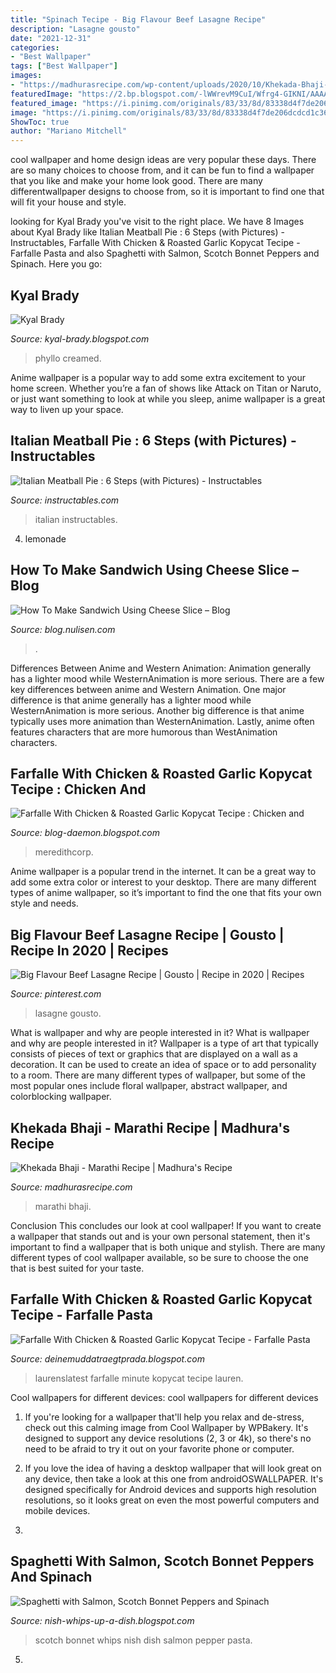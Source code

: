 ```yaml
---
title: "Spinach Tecipe - Big Flavour Beef Lasagne Recipe"
description: "Lasagne gousto"
date: "2021-12-31"
categories:
- "Best Wallpaper"
tags: ["Best Wallpaper"]
images:
- "https://madhurasrecipe.com/wp-content/uploads/2020/10/Khekada-Bhaji-Marathi-Recipe-300x200.jpg"
featuredImage: "https://2.bp.blogspot.com/-lWWrevM9CuI/Wfrg4-GIKNI/AAAAAAAAAjw/SfCST-bjGu0sBsdpDRhlypfqwEatQ7bWwCEwYBhgL/s640/IMG_2734%2B-%2BCopy.jpg"
featured_image: "https://i.pinimg.com/originals/83/33/8d/83338d4f7de206dcdcd1c369bb3d3763.jpg"
image: "https://i.pinimg.com/originals/83/33/8d/83338d4f7de206dcdcd1c369bb3d3763.jpg"
ShowToc: true
author: "Mariano Mitchell"
---
```



cool wallpaper and home design ideas are very popular these days. There are so many choices to choose from, and it can be fun to find a wallpaper that you like and make your home look good. There are many differentwallpaper designs to choose from, so it is important to find one that will fit your house and style.

	

		
looking for Kyal Brady you've visit to the right place. We have 8 Images about Kyal Brady like Italian Meatball Pie : 6 Steps (with Pictures) - Instructables, Farfalle With Chicken &amp; Roasted Garlic Kopycat Tecipe - Farfalle Pasta and also Spaghetti with Salmon, Scotch Bonnet Peppers and Spinach. Here you go:
		
    
## Kyal Brady

<img loading=lazy src="https://lh5.googleusercontent.com/proxy/LBxvTzYVKb4OYmOtntZY10YIacewK2X8W9vQpJv15d6SfIaJES9ToSBxn9Wyp1851jQfscDWrOXuKtmyIkDSrJ745muqRoKOZBk96KPj6PUC_CuTbRt0MuZ7nWXhk5JQFY74p4UWUyPM8JG1=w640" onerror="this.onerror=null;this.src='https://tse2.mm.bing.net/th?id=OIP.0W1fiMlVsi1i2phiFwmYvwHaFj&amp;pid=15.1';" alt="Kyal Brady">

_Source: kyal-brady.blogspot.com_

>phyllo creamed. 

	

Anime wallpaper is a popular way to add some extra excitement to your home screen. Whether you’re a fan of shows like Attack on Titan or Naruto, or just want something to look at while you sleep, anime wallpaper is a great way to liven up your space.

    
## Italian Meatball Pie : 6 Steps (with Pictures) - Instructables

<img loading=lazy src="https://content.instructables.com/ORIG/FBS/I3Z5/GKS0W6Q2/FBSI3Z5GKS0W6Q2.jpg?auto=webp&amp;frame=1&amp;width=2100" onerror="this.onerror=null;this.src='https://tse1.mm.bing.net/th?id=OIP.RVJHQVXerOnP1jHiQ6OBKQHaFj&amp;pid=15.1';" alt="Italian Meatball Pie : 6 Steps (with Pictures) - Instructables">

_Source: instructables.com_

>italian instructables. 

	

4. lemonade 

    
## How To Make Sandwich Using Cheese Slice – Blog

<img loading=lazy src="https://i.pinimg.com/originals/39/22/d6/3922d68f7d7fd771a870ada29c6eb275.jpg" onerror="this.onerror=null;this.src='https://tse1.mm.bing.net/th?id=OIP.Bc2oJkaG9pDCnhvOjtiOswHaJ4&amp;pid=15.1';" alt="How To Make Sandwich Using Cheese Slice – Blog">

_Source: blog.nulisen.com_

>. 

	

Differences Between Anime and Western Animation: Animation generally has a lighter mood while WesternAnimation is more serious.
There are a few key differences between anime and Western Animation. One major difference is that anime generally has a lighter mood while WesternAnimation is more serious. Another big difference is that anime typically uses more animation than WesternAnimation. Lastly, anime often features characters that are more humorous than WestAnimation characters.

    
## Farfalle With Chicken &amp; Roasted Garlic Kopycat Tecipe : Chicken And

<img loading=lazy src="https://imagesvc.meredithcorp.io/v3/mm/image?q=85&amp;c=sc&amp;poi=face&amp;w=1244&amp;h=622&amp;url=https:%2F%2Fstatic.onecms.io%2Fwp-content%2Fuploads%2Fsites%2F37%2F2019%2F10%2F07170808%2FR087887.jpg" onerror="this.onerror=null;this.src='https://tse1.mm.bing.net/th?id=OIP.8vS4MsSTuJcxLdvPUwo5hgHaEK&amp;pid=15.1';" alt="Farfalle With Chicken &amp; Roasted Garlic Kopycat Tecipe : Chicken and">

_Source: blog-daemon.blogspot.com_

>meredithcorp. 

	

Anime wallpaper is a popular trend in the internet. It can be a great way to add some extra color or interest to your desktop. There are many different types of anime wallpaper, so it’s important to find the one that fits your own style and needs.

    
## Big Flavour Beef Lasagne Recipe | Gousto | Recipe In 2020 | Recipes

<img loading=lazy src="https://i.pinimg.com/originals/83/33/8d/83338d4f7de206dcdcd1c369bb3d3763.jpg" onerror="this.onerror=null;this.src='https://tse1.mm.bing.net/th?id=OIP.nQPlcLFPPMN0K_eKu7jvQwHaHa&amp;pid=15.1';" alt="Big Flavour Beef Lasagne Recipe | Gousto | Recipe in 2020 | Recipes">

_Source: pinterest.com_

>lasagne gousto. 

	

What is wallpaper and why are people interested in it?
What is wallpaper and why are people interested in it?
Wallpaper is a type of art that typically consists of pieces of text or graphics that are displayed on a wall as a decoration. It can be used to create an idea of space or to add personality to a room. There are many different types of wallpaper, but some of the most popular ones include floral wallpaper, abstract wallpaper, and colorblocking wallpaper.

    
## Khekada Bhaji - Marathi Recipe | Madhura&#039;s Recipe

<img loading=lazy src="https://madhurasrecipe.com/wp-content/uploads/2020/10/Khekada-Bhaji-Marathi-Recipe-300x200.jpg" onerror="this.onerror=null;this.src='https://tse1.mm.bing.net/th?id=OIP.IiojbJ_q7S57obGtLduaYwAAAA&amp;pid=15.1';" alt="Khekada Bhaji - Marathi Recipe | Madhura&#039;s Recipe">

_Source: madhurasrecipe.com_

>marathi bhaji. 

	

Conclusion
This concludes our look at cool wallpaper! If you want to create a wallpaper that stands out and is your own personal statement, then it's important to find a wallpaper that is both unique and stylish. There are many different types of cool wallpaper available, so be sure to choose the one that is best suited for your taste.

    
## Farfalle With Chicken &amp; Roasted Garlic Kopycat Tecipe - Farfalle Pasta

<img loading=lazy src="https://laurenslatest.com/wp-content/uploads/2021/01/bow-tie-pasta-03.jpg" onerror="this.onerror=null;this.src='https://tse1.mm.bing.net/th?id=OIP.ApUExPBhgXQnrSKSv0YOyAHaLH&amp;pid=15.1';" alt="Farfalle With Chicken &amp; Roasted Garlic Kopycat Tecipe - Farfalle Pasta">

_Source: deinemuddatraegtprada.blogspot.com_

>laurenslatest farfalle minute kopycat tecipe lauren. 

	

Cool wallpapers for different devices:
cool wallpapers for different devices 

1. If you're looking for a wallpaper that'll help you relax and de-stress, check out this calming image from Cool Wallpaper by WPBakery. It's designed to support any device resolutions (2, 3 or 4k), so there's no need to be afraid to try it out on your favorite phone or computer.

2. If you love the idea of having a desktop wallpaper that will look great on any device, then take a look at this one from androidOSWALLPAPER. It's designed specifically for Android devices and supports high resolution resolutions, so it looks great on even the most powerful computers and mobile devices.

3.

    
## Spaghetti With Salmon, Scotch Bonnet Peppers And Spinach

<img loading=lazy src="https://2.bp.blogspot.com/-lWWrevM9CuI/Wfrg4-GIKNI/AAAAAAAAAjw/SfCST-bjGu0sBsdpDRhlypfqwEatQ7bWwCEwYBhgL/s640/IMG_2734%2B-%2BCopy.jpg" onerror="this.onerror=null;this.src='https://tse3.mm.bing.net/th?id=OIP.WRF0ZJebpY7dh4mVrKIq-gHaG8&amp;pid=15.1';" alt="Spaghetti with Salmon, Scotch Bonnet Peppers and Spinach">

_Source: nish-whips-up-a-dish.blogspot.com_

>scotch bonnet whips nish dish salmon pepper pasta. 

	

5.

